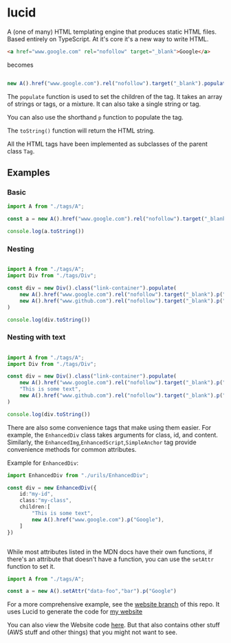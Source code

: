 # lucid

A (one of many) HTML templating engine that produces static HTML files.
Based entirely on TypeScript. At it's core it's a new way to write HTML. 

```html
<a href="www.google.com" rel="nofollow" target="_blank">Google</a>
```

becomes

```ts

new A().href("www.google.com").rel("nofollow").target("_blank").populate("Google")

```

The `populate` function is used to set the children of the tag. It takes an array of strings or tags, or a mixture. It can also take a single string or tag.

You can also use the shorthand `p` function to populate the tag.


The `toString()` function will return the HTML string.

All the HTML tags have been implemented as subclasses of the parent class `Tag`.

## Examples

### Basic

```ts
import A from "./tags/A";

const a = new A().href("www.google.com").rel("nofollow").target("_blank").p("Google")

console.log(a.toString())
```


### Nesting

```ts

import A from "./tags/A";
import Div from "./tags/Div";

const div = new Div().class("link-container").populate(
    new A().href("www.google.com").rel("nofollow").target("_blank").p("Google"),
    new A().href("www.github.com").rel("nofollow").target("_blank").p("Github")
)

console.log(div.toString())

```

### Nesting with text

```ts

import A from "./tags/A";
import Div from "./tags/Div";

const div = new Div().class("link-container").populate(
    new A().href("www.google.com").rel("nofollow").target("_blank").p("Google"),
    "This is some text",
    new A().href("www.github.com").rel("nofollow").target("_blank").p("Github")
)

console.log(div.toString())

```

There are also some convenience tags that make using them easier. For example, the `EnhancedDiv` class takes arguments for class, id, and content. Similarly, the `EnhancedImg`,`EnhancedScript`,`SimpleAnchor` tag provide convenience methods for common attributes.


Example for `EnhancedDiv`:

```ts
import EnhancedDiv from "./urils/EnhancedDiv";

const div = new EnhancedDiv({
    id:"my-id",
    class:"my-class",
    children:[
        "This is some text",
        new A().href("www.google.com").p("Google"),
    ]
})



```

While most attributes listed in the MDN docs have their own functions, if there's an attribute that doesn't have a function, you can use the `setAttr` function to set it.

```ts
import A from "./tags/A";

const a = new A().setAttr("data-foo","bar").p("Google")
```


For a more comprehensive example, see the [website branch](https://github.com/Satvik2101/lucid/tree/website) of this repo. It uses Lucid to generate the code for [my website](https://www.satvikgupta.com)

You can also view the Website code [here](https://github.com/Satvik2101/portfolio). But that also contains other stuff (AWS stuff and other things) that you might not want to see.

